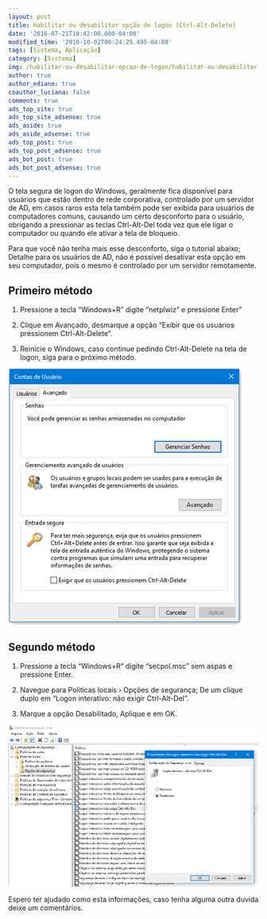 ```yaml
---
layout: post
title: Habilitar ou desabilitar opção de logon (Ctrl-Alt-Delete)
date: '2016-07-21T18:42:00.000-04:00'
modified_time: '2016-10-02T00:24:25.495-04:00'
tags: [Sistema, Aplicação]
category: [Sistema]
img: /habilitar-ou-desabilitar-opcao-de-logon/habilitar-ou-desabilitar-opcao-de-logon.jpg
author: true
author_ediano: true
coauthor_luciana: false
comments: true
ads_top_site: true
ads_top_site_adsense: true
ads_aside: true
ads_aside_adsense: true
ads_top_post: true
ads_top_post_adsense: true
ads_bot_post: true
ads_bot_post_adsense: true
---
```


O tela segura de logon do Windows, geralmente fica disponível para usuários que estão dentro de rede corporativa, controlado por um servidor de AD, em casos raros esta tela também pode ser exibida para usuários de computadores comuns, causando um certo desconforto para o usuário, obrigando a pressionar as teclas Ctrl-Alt-Del toda vez que ele ligar o computador ou quando ele ativar a tela de bloqueio.

Para que você não tenha mais esse desconforto, siga o tutorial abaixo; Detalhe para os usuários de AD, não é possível desativar esta opção em seu computador, pois o mesmo é controlado por um servidor remotamente.

## Primeiro método
1. Pressione a tecla “Windows+R” digite “netplwiz” e pressione Enter”

2. Clique em Avançado, desmarque a opção “Exibir que os usuários pressionem Ctrl-Alt-Delete”.

3. Reinicie o Windows, caso continue pedindo Ctrl-Alt-Delete na tela de logon, siga para o próximo método.

![Contas de usuário](/img/post/habilitar-ou-desabilitar-opcao-de-logon/contas-de-usuario.png)

## Segundo método
1. Pressione a tecla “Windows+R” digite “secpol.msc” sem aspas e pressione Enter.

2. Navegue para Politicas locais › Opções de segurança; De um clique duplo em “Logon interativo: não exigir Ctrl-Alt-Del”.

3. Marque a opção Desabilitado, Aplique e em OK.

![Politicas de segurança local](/img/post/habilitar-ou-desabilitar-opcao-de-logon/politicas-de-seguranca.png)

Espero ter ajudado como esta informações, caso tenha alguma outra duvida deixe um comentários.